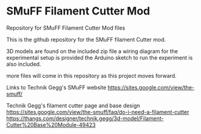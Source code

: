 # SMuFF Filament Cutter Mod
Repository for SMuFF Filament Cutter Mod files

This is the github repository for the SMuFF filament Cutter mod.

3D models are found on the included zip file
a wiring diagram for the experimental setup is provided
the Arduino sketch to run the experiment is also included.

more files will come in this repository as this project moves forward.

Links to Technik Gegg's SMuFF website
https://sites.google.com/view/the-smuff/

Technik Gegg's filament cutter page and base design
https://sites.google.com/view/the-smuff/faq/do-i-need-a-filament-cutter
https://thangs.com/designer/technik.gegg/3d-model/Filament-Cutter%20Base%20Module-49423





